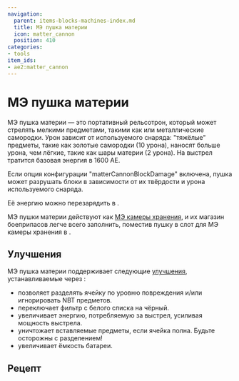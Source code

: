 ```yaml
---
navigation:
  parent: items-blocks-machines-index.md
  title: МЭ пушка материи
  icon: matter_cannon
  position: 410
categories:
- tools
item_ids:
- ae2:matter_cannon
---
```


# МЭ пушка материи

<ItemImage id="matter_cannon" scale="4" />

МЭ пушка материи — это портативный рельсотрон, который может стрелять мелкими предметами, такими как <ItemLink id="matter_ball" /> или металлические самородки. Урон зависит от используемого снаряда: "тяжёлые" предметы, такие как золотые самородки (10 урона), наносят больше урона, чем лёгкие, такие как шары материи (2 урона). На выстрел тратится базовая энергия в 1600 AE.

Если опция конфигурации "matterCannonBlockDamage" включена, пушка может разрушать блоки в зависимости от их твёрдости и урона используемого снаряда.

Её энергию можно перезарядить в <ItemLink id="charger" />.

МЭ пушки материи действуют как [МЭ камеры хранения](storage_cells.md), и их магазин боеприпасов легче всего заполнить, поместив пушку в слот для МЭ камеры хранения в <ItemLink id="chest" />.

## Улучшения

МЭ пушка материи поддерживает следующие [улучшения](upgrade_cards.md), устанавливаемые через <ItemLink id="cell_workbench" />:

* <ItemLink id="fuzzy_card" /> позволяет разделять ячейку по уровню повреждения и/или игнорировать NBT предметов.
* <ItemLink id="inverter_card" /> переключает фильтр с белого списка на чёрный.
* <ItemLink id="speed_card" /> увеличивает энергию, потребляемую за выстрел, усиливая мощность выстрела.
* <ItemLink id="void_card" /> уничтожает вставляемые предметы, если ячейка полна. Будьте осторожны с разделением!
* <ItemLink id="energy_card" /> увеличивает ёмкость батареи.

## Рецепт

<RecipeFor id="matter_cannon" />